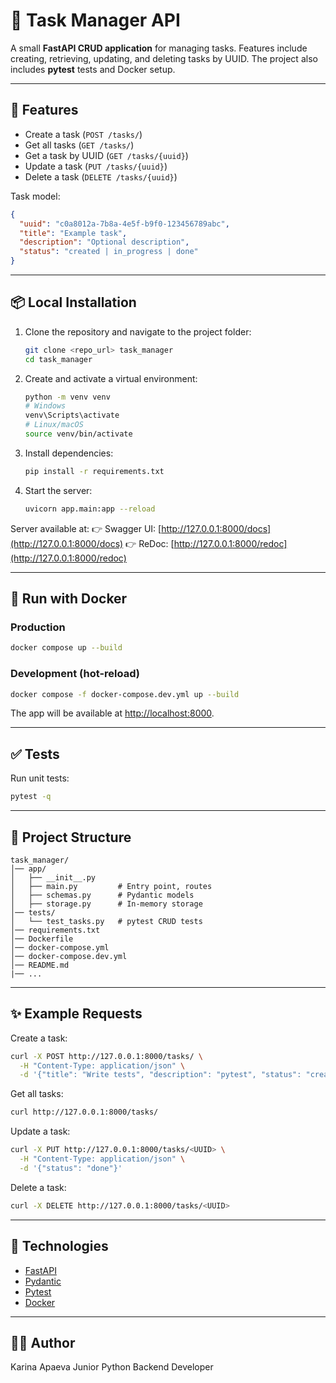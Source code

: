 # 📌 Task Manager API

A small **FastAPI CRUD application** for managing tasks.
Features include creating, retrieving, updating, and deleting tasks by UUID.
The project also includes **pytest** tests and Docker setup.

---

## 🚀 Features

* Create a task (`POST /tasks/`)
* Get all tasks (`GET /tasks/`)
* Get a task by UUID (`GET /tasks/{uuid}`)
* Update a task (`PUT /tasks/{uuid}`)
* Delete a task (`DELETE /tasks/{uuid}`)

Task model:

```json
{
  "uuid": "c0a8012a-7b8a-4e5f-b9f0-123456789abc",
  "title": "Example task",
  "description": "Optional description",
  "status": "created | in_progress | done"
}
```

---

## 📦 Local Installation

1. Clone the repository and navigate to the project folder:

   ```bash
   git clone <repo_url> task_manager
   cd task_manager
   ```

2. Create and activate a virtual environment:

   ```bash
   python -m venv venv
   # Windows
   venv\Scripts\activate
   # Linux/macOS
   source venv/bin/activate
   ```

3. Install dependencies:

   ```bash
   pip install -r requirements.txt
   ```

4. Start the server:

   ```bash
   uvicorn app.main:app --reload
   ```

Server available at:
👉 Swagger UI: [http://127.0.0.1:8000/docs](http://127.0.0.1:8000/docs)
👉 ReDoc: [http://127.0.0.1:8000/redoc](http://127.0.0.1:8000/redoc)

---

## 🐳 Run with Docker

### Production

```bash
docker compose up --build
```

### Development (hot-reload)

```bash
docker compose -f docker-compose.dev.yml up --build
```

The app will be available at [http://localhost:8000](http://localhost:8000).

---

## ✅ Tests

Run unit tests:

```bash
pytest -q
```

---

## 📂 Project Structure

```
task_manager/
│── app/
│   ├── __init__.py
│   ├── main.py         # Entry point, routes
│   ├── schemas.py      # Pydantic models
│   ├── storage.py      # In-memory storage
│── tests/
│   └── test_tasks.py   # pytest CRUD tests
│── requirements.txt
│── Dockerfile
│── docker-compose.yml
│── docker-compose.dev.yml
│── README.md
|── ...
```

---

## ✨ Example Requests

Create a task:

```bash
curl -X POST http://127.0.0.1:8000/tasks/ \
  -H "Content-Type: application/json" \
  -d '{"title": "Write tests", "description": "pytest", "status": "created"}'
```

Get all tasks:

```bash
curl http://127.0.0.1:8000/tasks/
```

Update a task:

```bash
curl -X PUT http://127.0.0.1:8000/tasks/<UUID> \
  -H "Content-Type: application/json" \
  -d '{"status": "done"}'
```

Delete a task:

```bash
curl -X DELETE http://127.0.0.1:8000/tasks/<UUID>
```

---

## 🔧 Technologies

* [FastAPI](https://fastapi.tiangolo.com/)
* [Pydantic](https://docs.pydantic.dev/)
* [Pytest](https://docs.pytest.org/)
* [Docker](https://www.docker.com/)

---

## 👩‍💻 Author

Karina Apaeva
Junior Python Backend Developer
